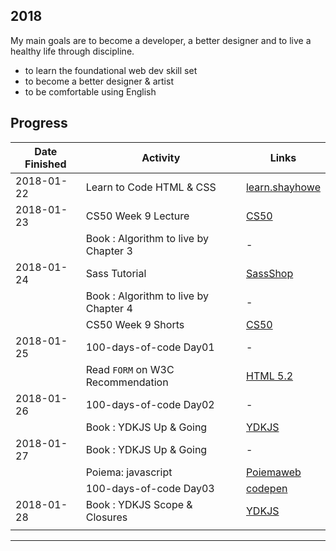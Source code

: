 ## 2018

My main goals are to become a developer, a better designer and to live a healthy life through discipline.

- to learn the foundational web dev skill set
- to become a better designer & artist
- to be comfortable using English


## Progress

| Date Finished | Activity                  | Links  |           
| ------------- | ------------------------- | ------ | 
| 2018-01-22 | Learn to Code HTML & CSS | [learn.shayhowe](http://learn.shayhowe.com/html-css/) |
| 2018-01-23 | CS50 Week 9 Lecture | [CS50](https://www.edx.org/course/introduction-computer-science-harvardx-cs50x) |
|            | Book : Algorithm to live by  Chapter 3 | - |
| 2018-01-24 | Sass Tutorial | [SassShop](http://www.sassshop.com/) |
|            | Book : Algorithm to live by  Chapter 4  | - |
|            | CS50 Week 9 Shorts | [CS50](https://www.edx.org/course/introduction-computer-science-harvardx-cs50x)  |
| 2018-01-25 | 100-days-of-code Day01| - |
|            |  Read `FORM` on W3C Recommendation |[HTML 5.2](https://www.w3.org/TR/html/) |
| 2018-01-26 |  100-days-of-code Day02| - |
|            |  Book : YDKJS Up & Going | [YDKJS](https://github.com/getify/You-Dont-Know-JS/) |
| 2018-01-27 |  Book : YDKJS Up & Going | - |
|            |  Poiema: javascript | [Poiemaweb](http://poiemaweb.com/)|
|            |  100-days-of-code Day03| [codepen](https://codepen.io/yogicat/full/oEvgaR)|
| 2018-01-28 |  Book : YDKJS Scope & Closures | [YDKJS](https://github.com/getify/You-Dont-Know-JS/) |
|            |   |
---




